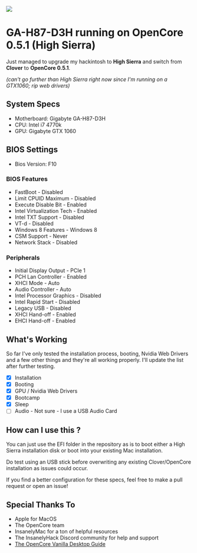 ![](https://i.imgur.com/8bGkiIp.jpg)

# GA-H87-D3H running on OpenCore 0.5.1 (High Sierra)

Just managed to upgrade my hackintosh to **High Sierra** and switch from **Clover** to **OpenCore 0.5.1**.

*(can't go further than High Sierra right now since I'm running on a GTX1060; rip web drivers)​*

## System Specs

- Motherboard: Gigabyte GA-H87-D3H
- CPU: Intel i7 4770k
- GPU: Gigabyte GTX 1060

## BIOS Settings

- Bios Version: F10

### BIOS Features

- FastBoot - Disabled
- Limit CPUID Maximum - Disabled
- Execute Disable Bit - Enabled
- Intel Virtualization Tech - Enabled
- Intel TXT Support - Disabled
- VT-d - Disabled
- Windows 8 Features - Windows 8
- CSM Support - Never
- Network Stack - Disabled

### Peripherals

- Initial Display Output - PCIe 1
- PCH Lan Controller - Enabled
- XHCI Mode - Auto
- Audio Controller - Auto
- Intel Processor Graphics - Disabled
- Intel Rapid Start - Disabled
- Legacy USB - Disabled
- XHCI Hand-off - Enabled
- EHCI Hand-off - Enabled

## What's Working

So far I've only tested the installation process, booting, Nvidia Web Drivers and a few other things and they're all working properly. I'll update the list after further testing.

- [x] Installation
- [x] Booting
- [x] GPU / Nvidia Web Drivers
- [x] Bootcamp
- [x] Sleep
- [ ] Audio - Not sure - I use a USB Audio Card

## How can I use this ?

You can just use the EFI folder in the repository as is to boot either a High Sierra installation disk or boot into your existing Mac installation. 

Do test using an USB stick before overwriting any existing Clover/OpenCore installation as issues could occur. 

If you find a better configuration for these specs, feel free to make a pull request or open an issue!

## Special Thanks To

- Apple for MacOS
- The OpenCore team
- InsanelyMac for a ton of helpful resources
- The InsanelyHack Discord community for help and support
- [The OpenCore Vanilla Desktop Guide](https://khronokernel-2.gitbook.io/opencore-vanilla-desktop-guide/)